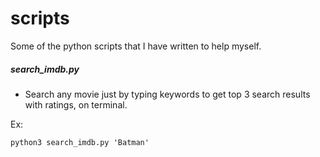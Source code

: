 # scripts

Some of the python scripts that I have written to help myself.

##### search_imdb.py
* Search any movie just by typing keywords to get top 3 search results with ratings, on terminal.

Ex:
```
python3 search_imdb.py 'Batman'
```
